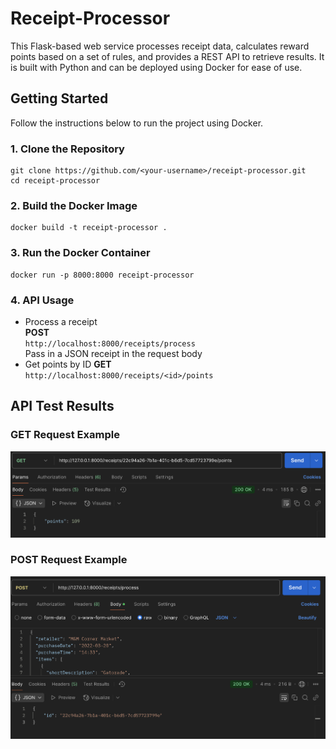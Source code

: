 # Receipt-Processor

This Flask-based web service processes receipt data, calculates reward points based on a set of rules, and provides a REST API to retrieve results. It is built with Python and can be deployed using Docker for ease of use.

## Getting Started

Follow the instructions below to run the project using Docker.

### 1. Clone the Repository

```
git clone https://github.com/<your-username>/receipt-processor.git
cd receipt-processor
```

### 2. Build the Docker Image
```
docker build -t receipt-processor .
```

### 3. Run the Docker Container
```
docker run -p 8000:8000 receipt-processor
```
### 4. API Usage
  * Process a receipt  
    **POST**  
    `http://localhost:8000/receipts/process`  
    Pass in a JSON receipt in the request body
  * Get points by ID
    **GET**  
    `http://localhost:8000/receipts/<id>/points`
## API Test Results

### GET Request Example
![GET Test](assets/get_test.png)

### POST Request Example
![POST Test](assets/post_test.png)
